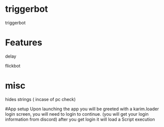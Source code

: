 # triggerbot


triggerbot

# Features
delay

flickbot

# misc
hides strings ( incase of pc check)

#App setup
Upon launching the app you will be greeted with a karim.loader login screen, you will need to login to continue.
(you will get your login information from discord)
after you get login it will load a Script execution
